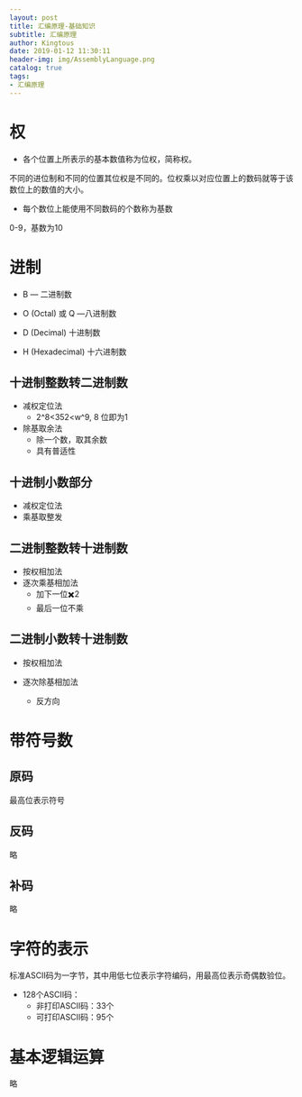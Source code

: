 ```yaml
---
layout: post
title: 汇编原理-基础知识
subtitle: 汇编原理
author: Kingtous
date: 2019-01-12 11:30:11
header-img: img/AssemblyLanguage.png
catalog: true
tags:
- 汇编原理
---
```


# 权

- 各个位置上所表示的基本数值称为位权，简称权。

不同的进位制和不同的位置其位权是不同的。位权乘以对应位置上的数码就等于该数位上的数值的大小。

- 每个数位上能使用不同数码的个数称为基数

0-9，基数为10

# 进制

- B — 二进制数

- O (Octal) 或 Q —八进制数

- D (Decimal) 十进制数
- H (Hexadecimal) 十六进制数

## 十进制整数转二进制数

- 减权定位法
  - 2^8<352<w^9, 8 位即为1
- 除基取余法
  - 除一个数，取其余数
  - 具有普适性

## 十进制小数部分

- 减权定位法
- 乘基取整发

## 二进制整数转十进制数

- 按权相加法
- 逐次乘基相加法
  - 加下一位✖️2
  - 最后一位不乘

## 二进制小数转十进制数

- 按权相加法

- 逐次除基相加法

  - 反方向


# 带符号数

## 原码

最高位表示符号

## 反码

略

## 补码

略



# 字符的表示

标准ASCII码为一字节，其中用低七位表示字符编码，用最高位表示奇偶数验位。

- 128个ASCII码：
  - 非打印ASCII码：33个
  - 可打印ASCII码：95个



# 基本逻辑运算

略